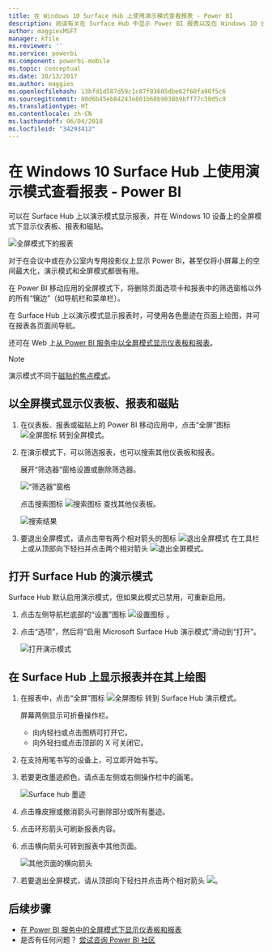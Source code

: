 ```yaml
---
title: 在 Windows 10 Surface Hub 上使用演示模式查看报表 - Power BI
description: 阅读有关在 Surface Hub 中显示 Power BI 报表以及在 Windows 10 设备上以全屏模式显示 Power BI 仪表板、报表和磁贴的内容。
author: maggiesMSFT
manager: kfile
ms.reviewer: ''
ms.service: powerbi
ms.component: powerbi-mobile
ms.topic: conceptual
ms.date: 10/13/2017
ms.author: maggies
ms.openlocfilehash: 13bfd1d587d59c1c87f03605dbe62f60fa90f5c6
ms.sourcegitcommit: 80d6b45eb84243e801b60b9038b9bff77c30d5c8
ms.translationtype: HT
ms.contentlocale: zh-CN
ms.lasthandoff: 06/04/2018
ms.locfileid: "34293412"
---
```

# <a name="view-reports-in-presentation-mode-on-surface-hub-and-windows-10---power-bi"></a>在 Windows 10 Surface Hub 上使用演示模式查看报表 - Power BI
可以在 Surface Hub 上以演示模式显示报表，并在 Windows 10 设备上的全屏模式下显示仪表板、报表和磁贴。 

![全屏模式下的报表](media/mobile-windows-10-app-presentation-mode/power-bi-presentation-mode.png)

对于在会议中或在办公室内专用投影仪上显示 Power BI，甚至仅将小屏幕上的空间最大化，演示模式和全屏模式都很有用。 

在 Power BI 移动应用的全屏模式下，将删除页面选项卡和报表中的筛选窗格以外的所有“镶边”（如导航栏和菜单栏）。

在 Surface Hub 上以演示模式显示报表时，可使用各色墨迹在页面上绘图，并可在报表各页面间导航。

还可在 Web 上[从 Power BI 服务中以全屏模式显示仪表板和报表](service-fullscreen-mode.md)。

> [!NOTE]
> 演示模式不同于[磁贴的焦点模式](mobile-tiles-in-the-mobile-apps.md)。
> 
> 

## <a name="display-dashboards-reports-and-tiles-in-full-screen-mode"></a>以全屏模式显示仪表板、报表和磁贴
1. 在仪表板、报表或磁贴上的 Power BI 移动应用中，点击“全屏”图标![全屏图标](media/mobile-windows-10-app-presentation-mode/power-bi-full-screen-icon.png) 转到全屏模式。
2. 在演示模式下，可以筛选报表，也可以搜索其他仪表板和报表。
   
    展开“筛选器”窗格设置或删除筛选器。
   
    ![“筛选器”窗格](media/mobile-windows-10-app-presentation-mode/power-bi-windows-10-presentation-filter.png)
   
     点击搜索图标 ![搜索图标](media/mobile-windows-10-app-presentation-mode/power-bi-windows-10-presentation-search-icon.png) 查找其他仪表板。
   
    ![搜索结果](media/mobile-windows-10-app-presentation-mode/power-bi-windows-10-search.png)
3. 要退出全屏模式，请点击带有两个相对箭头的图标 ![退出全屏模式](media/mobile-windows-10-app-presentation-mode/power-bi-windows-10-exit-full-screen-icon.png) 在工具栏上或从顶部向下轻扫并点击两个相对箭头 ![退出全屏模式](media/mobile-windows-10-app-presentation-mode/power-bi-windows-10-exit-full-screen-hub-icon.png)。

## <a name="turn-on-presentation-mode-for-surface-hub"></a>打开 Surface Hub 的演示模式
Surface Hub 默认启用演示模式，但如果此模式已禁用，可重新启用。

1. 点击左侧导航栏底部的“设置”图标 ![设置图标](media/mobile-windows-10-app-presentation-mode/power-bi-settings-icon.png) 。
2. 点击“选项”，然后将“启用 Microsoft Surface Hub 演示模式”滑动到“打开”。
   
    ![打开演示模式](media/mobile-windows-10-app-presentation-mode/power-bi-turn-on-presentation-mode.png)

## <a name="display-and-draw-on-reports-on-surface-hub"></a>在 Surface Hub 上显示报表并在其上绘图
1. 在报表中，点击“全屏”图标 ![全屏图标](media/mobile-windows-10-app-presentation-mode/power-bi-full-screen-icon.png) 转到 Surface Hub 演示模式。
   
    屏幕两侧显示可折叠操作栏。 
   
   * 向内轻扫或点击图柄可打开它。
   * 向外轻扫或点击顶部的 X 可关闭它。
2. 在支持用笔书写的设备上，可立即开始书写。 
3. 若要更改墨迹颜色，请点击左侧或右侧操作栏中的画笔。
   
    ![Surface hub 墨迹](media/mobile-windows-10-app-presentation-mode/power-bi-windows-10-surface-hub-ink.png)
4. 点击橡皮擦或撤消箭头可删除部分或所有墨迹。
5. 点击环形箭头可刷新报表内容。
6. 点击横向箭头可转到报表中其他页面。
   
    ![其他页面的横向箭头](media/mobile-windows-10-app-presentation-mode/power-bi-windows-10-surface-hub-arrows.png)
7. 若要退出全屏模式，请从顶部向下轻扫并点击两个相对箭头 ![](media/mobile-windows-10-app-presentation-mode/power-bi-windows-10-exit-full-screen-hub-icon.png)。

## <a name="next-steps"></a>后续步骤
* [在 Power BI 服务中的全屏模式下显示仪表板和报表](service-fullscreen-mode.md)
* 是否有任何问题？ [尝试咨询 Power BI 社区](http://community.powerbi.com/)

